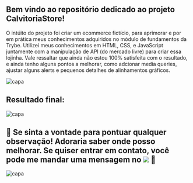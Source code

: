 
## Bem vindo ao repositório dedicado ao projeto CalvitoriaStore! 
O intúito do projeto foi criar um ecommerce fictício, para aprimorar e por em prática meus conhecimentos adquiridos no módulo de fundamentos da Trybe. Utilizei meus conhecimentos em HTML, CSS, e JavaScript juntamente com a manipulação de API (do mercado livre) para criar essa lojinha. Vale ressaltar que ainda não estou 100% satisfeita com o resultado, e ainda tenho alguns pontos a melhorar, como adcionar media queries, ajustar alguns alerts e pequenos detalhes de alinhamentos gráficos.

<div>
   <img align="center" alt="capa" src="https://user-images.githubusercontent.com/95686401/159945423-31deac3c-b0ce-4503-9b62-a2995284c583.png" />
</div>

## Resultado final: 
<div>
   <img align="center" alt="capa" src="https://user-images.githubusercontent.com/95686401/166164778-fb235b73-90a8-4d71-bfaa-4ac91d3fe7ae.gif" />
</div>

## 🚀 Se sinta a vontade para pontuar qualquer observação! Adoraria saber onde posso melhorar. Se quiser entrar em contato, você pode me mandar uma mensagem no <a href="https://www.linkedin.com/in/vitoria-meinerz/" target="_blank"><img src="https://img.shields.io/badge/-LinkedIn-0ba2be?style=for-the-badge&logo=linkedin&logoColor=white" target="_blank"></a> 🚀

<div>
   <img align="center" alt="capa" src="https://user-images.githubusercontent.com/95686401/166162853-131a2e28-6769-42a7-9d64-4020a06758b8.png" />
</div>
